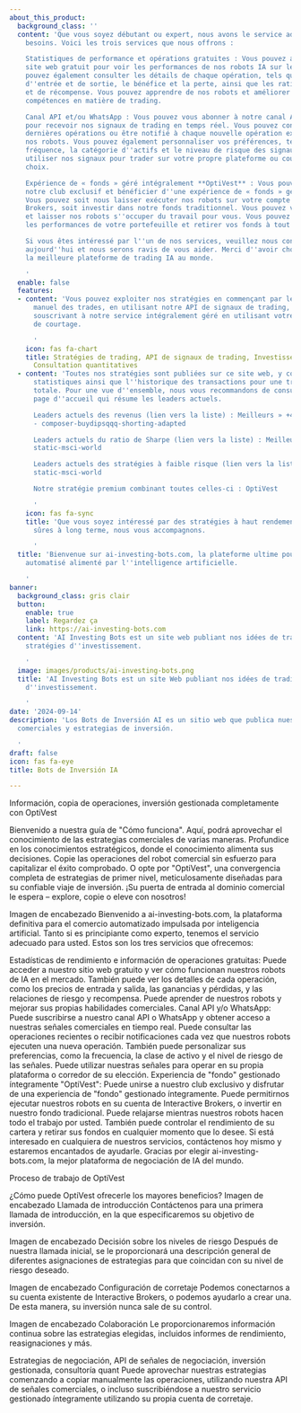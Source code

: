 ```yaml
---
about_this_product:
  background_class: ''
  content: 'Que vous soyez débutant ou expert, nous avons le service adapté à vos
    besoins. Voici les trois services que nous offrons :

    Statistiques de performance et opérations gratuites : Vous pouvez accéder à notre
    site web gratuit pour voir les performances de nos robots IA sur le marché. Vous
    pouvez également consulter les détails de chaque opération, tels que les prix
    d''entrée et de sortie, le bénéfice et la perte, ainsi que les ratios de risque
    et de récompense. Vous pouvez apprendre de nos robots et améliorer vos propres
    compétences en matière de trading.

    Canal API et/ou WhatsApp : Vous pouvez vous abonner à notre canal API et/ou WhatsApp
    pour recevoir nos signaux de trading en temps réel. Vous pouvez consulter les
    dernières opérations ou être notifié à chaque nouvelle opération exécutée par
    nos robots. Vous pouvez également personnaliser vos préférences, telles que la
    fréquence, la catégorie d''actifs et le niveau de risque des signaux. Vous pouvez
    utiliser nos signaux pour trader sur votre propre plateforme ou courtier de votre
    choix.

    Expérience de « fonds » géré intégralement **OptiVest** : Vous pouvez rejoindre
    notre club exclusif et bénéficier d''une expérience de « fonds » géré intégralement.
    Vous pouvez soit nous laisser exécuter nos robots sur votre compte Interactive
    Brokers, soit investir dans notre fonds traditionnel. Vous pouvez vous détendre
    et laisser nos robots s''occuper du travail pour vous. Vous pouvez également suivre
    les performances de votre portefeuille et retirer vos fonds à tout moment.

    Si vous êtes intéressé par l''un de nos services, veuillez nous contacter dès
    aujourd''hui et nous serons ravis de vous aider. Merci d''avoir choisi ai-investing-bots.com,
    la meilleure plateforme de trading IA au monde.

    '
  enable: false
  features:
  - content: 'Vous pouvez exploiter nos stratégies en commençant par le copier-coller
      manuel des trades, en utilisant notre API de signaux de trading, ou même en
      souscrivant à notre service intégralement géré en utilisant votre propre compte
      de courtage.

      '
    icon: fas fa-chart
    title: Stratégies de trading, API de signaux de trading, Investissement géré,
      Consultation quantitatives
  - content: 'Toutes nos stratégies sont publiées sur ce site web, y compris de nombreuses
      statistiques ainsi que l''historique des transactions pour une transparence
      totale. Pour une vue d''ensemble, nous vous recommandons de consulter notre
      page d''accueil qui résume les leaders actuels.

      Leaders actuels des revenus (lien vers la liste) : Meilleurs » +425 % par an
      - composer-buydipsqqq-shorting-adapted

      Leaders actuels du ratio de Sharpe (lien vers la liste) : Meilleurs » 9,94 -
      static-msci-world

      Leaders actuels des stratégies à faible risque (lien vers la liste) : 9,94 -
      static-msci-world

      Notre stratégie premium combinant toutes celles-ci : OptiVest

      '
    icon: fas fa-sync
    title: 'Que vous soyez intéressé par des stratégies à haut rendement ou des options
      sûres à long terme, nous vous accompagnons.

      '
  title: 'Bienvenue sur ai-investing-bots.com, la plateforme ultime pour le trading
    automatisé alimenté par l''intelligence artificielle.

    '
banner:
  background_class: gris clair
  button:
    enable: true
    label: Regardez ça
    link: https://ai-investing-bots.com
  content: 'AI Investing Bots est un site web publiant nos idées de transactions et
    stratégies d''investissement.

    '
  image: images/products/ai-investing-bots.png
  title: 'AI Investing Bots est un site Web publiant nos idées de trading et stratégies
    d''investissement.

    '
date: '2024-09-14'
description: 'Los Bots de Inversión AI es un sitio web que publica nuestras ideas
  comerciales y estrategias de inversión.

  '
draft: false
icon: fas fa-eye
title: Bots de Inversión IA

---
```

Información, copia de operaciones, inversión gestionada completamente con OptiVest

Bienvenido a nuestra guía de "Cómo funciona". Aquí, podrá aprovechar el conocimiento de las estrategias comerciales de varias maneras. Profundice en los conocimientos estratégicos, donde el conocimiento alimenta sus decisiones. Copie las operaciones del robot comercial sin esfuerzo para capitalizar el éxito comprobado. O opte por "OptiVest", una convergencia completa de estrategias de primer nivel, meticulosamente diseñadas para su confiable viaje de inversión. ¡Su puerta de entrada al dominio comercial le espera – explore, copie o eleve con nosotros!

Imagen de encabezado
Bienvenido a ai-investing-bots.com, la plataforma definitiva para el comercio automatizado impulsada por inteligencia artificial. Tanto si es principiante como experto, tenemos el servicio adecuado para usted. Estos son los tres servicios que ofrecemos:

Estadísticas de rendimiento e información de operaciones gratuitas: Puede acceder a nuestro sitio web gratuito y ver cómo funcionan nuestros robots de IA en el mercado. También puede ver los detalles de cada operación, como los precios de entrada y salida, las ganancias y pérdidas, y las relaciones de riesgo y recompensa. Puede aprender de nuestros robots y mejorar sus propias habilidades comerciales.
Canal API y/o WhatsApp: Puede suscribirse a nuestro canal API o WhatsApp y obtener acceso a nuestras señales comerciales en tiempo real. Puede consultar las operaciones recientes o recibir notificaciones cada vez que nuestros robots ejecuten una nueva operación. También puede personalizar sus preferencias, como la frecuencia, la clase de activo y el nivel de riesgo de las señales. Puede utilizar nuestras señales para operar en su propia plataforma o corredor de su elección.
Experiencia de "fondo" gestionado íntegramente "OptiVest": Puede unirse a nuestro club exclusivo y disfrutar de una experiencia de "fondo" gestionado íntegramente. Puede permitirnos ejecutar nuestros robots en su cuenta de Interactive Brokers, o invertir en nuestro fondo tradicional. Puede relajarse mientras nuestros robots hacen todo el trabajo por usted. También puede controlar el rendimiento de su cartera y retirar sus fondos en cualquier momento que lo desee.
Si está interesado en cualquiera de nuestros servicios, contáctenos hoy mismo y estaremos encantados de ayudarle. Gracias por elegir ai-investing-bots.com, la mejor plataforma de negociación de IA del mundo.

Proceso de trabajo de OptiVest

¿Cómo puede OptiVest ofrecerle los mayores beneficios?
Imagen de encabezado
Llamada de introducción
Contáctenos para una primera llamada de introducción, en la que especificaremos su objetivo de inversión.

Imagen de encabezado
Decisión sobre los niveles de riesgo
Después de nuestra llamada inicial, se le proporcionará una descripción general de diferentes asignaciones de estrategias para que coincidan con su nivel de riesgo deseado.

Imagen de encabezado
Configuración de corretaje
Podemos conectarnos a su cuenta existente de Interactive Brokers, o podemos ayudarlo a crear una. De esta manera, su inversión nunca sale de su control.

Imagen de encabezado
Colaboración
Le proporcionaremos información continua sobre las estrategias elegidas, incluidos informes de rendimiento, reasignaciones y más.

Estrategias de negociación, API de señales de negociación, inversión gestionada, consultoría quant
Puede aprovechar nuestras estrategias comenzando a copiar manualmente las operaciones, utilizando nuestra API de señales comerciales, o incluso suscribiéndose a nuestro servicio gestionado íntegramente utilizando su propia cuenta de corretaje.
